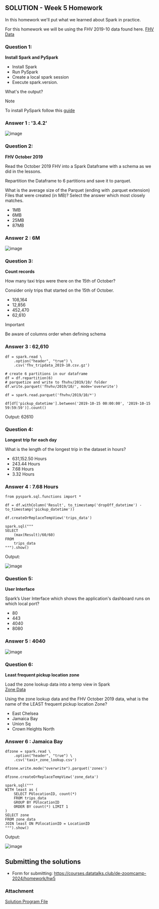 ## SOLUTION - Week 5 Homework 

In this homework we'll put what we learned about Spark in practice.

For this homework we will be using the FHV 2019-10 data found here. [FHV Data](https://github.com/DataTalksClub/nyc-tlc-data/releases/download/fhv/fhv_tripdata_2019-10.csv.gz)

### Question 1: 

**Install Spark and PySpark** 

- Install Spark
- Run PySpark
- Create a local spark session
- Execute spark.version.

What's the output?

> [!NOTE]
> To install PySpark follow this [guide](https://github.com/DataTalksClub/data-engineering-zoomcamp/blob/main/05-batch/setup/pyspark.md)

### Answer 1 : '3.4.2'

![image](https://github.com/garjita63/de-zoomcamp-2024/assets/77673886/323fd142-4f03-47a9-ba78-5fde8191401f)


### Question 2: 

**FHV October 2019**

Read the October 2019 FHV into a Spark Dataframe with a schema as we did in the lessons.

Repartition the Dataframe to 6 partitions and save it to parquet.

What is the average size of the Parquet (ending with .parquet extension) Files that were created (in MB)? Select the answer which most closely matches.

- 1MB
- 6MB
- 25MB
- 87MB

### Answer 2 : 6M

![image](https://github.com/garjita63/de-zoomcamp-2024/assets/77673886/d9c6d73a-051d-4bb4-9c0c-afebb0bf0974)


### Question 3: 

**Count records** 

How many taxi trips were there on the 15th of October?

Consider only trips that started on the 15th of October.

- 108,164
- 12,856
- 452,470
- 62,610

> [!IMPORTANT]
> Be aware of columns order when defining schema

### Answer 3 : 62,610

```
df = spark.read \
    .option("header", "true") \
    .csv('fhv_tripdata_2019-10.csv.gz')

# create 6 partitions in our dataframe
df = df.repartition(6)
# parquetize and write to fhvhv/2019/10/ folder
df.write.parquet('fhvhv/2019/10/', mode='overwrite')

df = spark.read.parquet('fhvhv/2019/10/*')

df[df['pickup_datetime'].between('2019-10-15 00:00:00', '2019-10-15 59:59:59')].count()
```
Output: 62610


### Question 4: 

**Longest trip for each day** 

What is the length of the longest trip in the dataset in hours?

- 631,152.50 Hours
- 243.44 Hours
- 7.68 Hours
- 3.32 Hours

### Answer 4 : 7.68 Hours

```
from pyspark.sql.functions import *

df = df.withColumn('Result', to_timestamp('dropOff_datetime') - to_timestamp('pickup_datetime'))

df.createOrReplaceTempView('trips_data')

spark.sql("""
SELECT
    (max(Result)/60/60)
FROM
    trips_data
""").show()
```

Output:

![image](https://github.com/garjita63/de-zoomcamp-2024/assets/77673886/03fcaa81-f47a-4b42-b441-dcba7b153a69)


### Question 5: 

**User Interface**

Spark’s User Interface which shows the application's dashboard runs on which local port?

- 80
- 443
- 4040
- 8080

### Answer 5 : 4040

![image](https://github.com/garjita63/de-zoomcamp-2024/assets/77673886/38d8ffee-f05a-4eeb-bd60-638e8b1da8f9)


### Question 6: 

**Least frequent pickup location zone**

Load the zone lookup data into a temp view in Spark</br>
[Zone Data](https://github.com/DataTalksClub/nyc-tlc-data/releases/download/misc/taxi_zone_lookup.csv)

Using the zone lookup data and the FHV October 2019 data, what is the name of the LEAST frequent pickup location Zone?</br>

- East Chelsea
- Jamaica Bay
- Union Sq
- Crown Heights North

### Answer 6 : Jamaica Bay

```
dfzone = spark.read \
    .option("header", "true") \
    .csv('taxi+_zone_lookup.csv')

dfzone.write.mode("overwrite").parquet('zones')

dfzone.createOrReplaceTempView('zone_data')

spark.sql("""
WITH least as (
    SELECT PUlocationID, count(*)
    FROM trips_data
    GROUP BY PUlocationID
    ORDER BY count(*) LIMIT 1
)
SELECT zone 
FROM zone_data
JOIN least ON PUlocationID = LocationID
""").show()
```

Output:

![image](https://github.com/garjita63/de-zoomcamp-2024/assets/77673886/93539e88-d56e-43ff-a8f1-c5fc5195574d)


## Submitting the solutions

- Form for submitting: https://courses.datatalks.club/de-zoomcamp-2024/homework/hw5


### Attachment

[Solution Program File](https://github.com/garjita63/de-zoomcamp-2024/blob/a4965a8a714b7a4cec98a33850a7952c4aa89106/homewok/homework5.ipynb)
